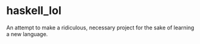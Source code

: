 # haskell_lol
An attempt to make a ridiculous, necessary project for the sake of learning a new language.
